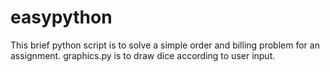 # easypython

This brief python script is to solve a simple order and billing problem for an assignment.
graphics.py is to draw dice according to user input. 
